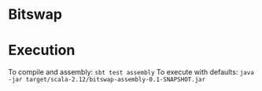 # Bitswap

# Execution
To compile and assembly: `sbt test assembly`
To execute with defaults: `java -jar target/scala-2.12/bitswap-assembly-0.1-SNAPSHOT.jar`
